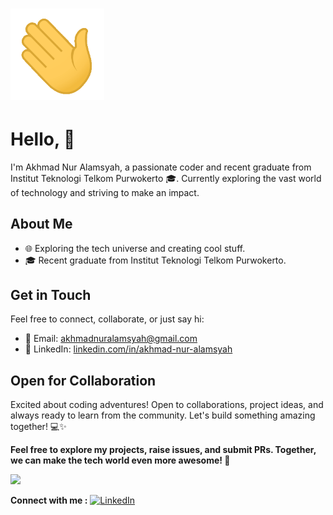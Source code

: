 # <img src="https://raw.githubusercontent.com/ABSphreak/ABSphreak/master/gifs/Hi.gif" width="150px">

# Hello,  👋

I'm Akhmad Nur Alamsyah, a passionate coder and recent graduate from Institut Teknologi Telkom Purwokerto 🎓. Currently exploring the vast world of technology and striving to make an impact.

## About Me
- 🌐 Exploring the tech universe and creating cool stuff.
- 🎓 Recent graduate from Institut Teknologi Telkom Purwokerto.

## Get in Touch
Feel free to connect, collaborate, or just say hi:
- 📧 Email: akhmadnuralamsyah@gmail.com
- 💼 LinkedIn: [linkedin.com/in/akhmad-nur-alamsyah](https://www.linkedin.com/in/akhmad-nur-alamsyah/)

## Open for Collaboration
Excited about coding adventures! Open to collaborations, project ideas, and always ready to learn from the community. Let's build something amazing together! 💻✨

**Feel free to explore my projects, raise issues, and submit PRs. Together, we can make the tech world even more awesome! 🚀**


<p align="left">
<a href="https://github.com/Madd-G">
  <img height="270em" src="https://github-readme-stats.vercel.app/api/top-langs/?username=Madd-G&size_weight=0.5&count_weight=0.5&layout=compact&langs_count=10&theme=algolia&hide=C,CMake"/>
</a>
</p>

**Connect with me :** 
<a href="https://www.linkedin.com/in/akhmad-nur-alamsyah-678a45194/" target="_blank"><img src="https://img.shields.io/badge/LinkedIn-%230077B5.svg?&style=flat-square&logo=linkedin&logoColor=white" alt="LinkedIn"></a>
